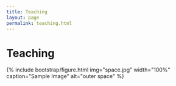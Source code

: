 ```yaml
---
title: Teaching
layout: page
permalink: teaching.html
---
```


# Teaching

{% include bootstrap/figure.html img="space.jpg" width="100%" caption="Sample Image" alt="outer space" %}